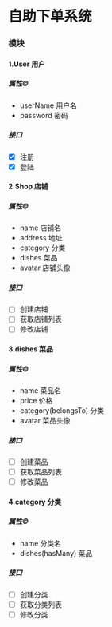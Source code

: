 # 自助下单系统

### 模块

#### 1.User 用户

##### 属性&copy;

- userName 用户名
- password 密码

##### 接口

- [x] 注册
- [x] 登陆

#### 2.Shop 店铺

##### 属性&copy;

- name 店铺名
- address 地址
- category 分类
- dishes 菜品
- avatar 店铺头像

##### 接口

- [ ] 创建店铺
- [ ] 获取店铺列表
- [ ] 修改店铺

#### 3.dishes 菜品

##### 属性&copy;

- name 菜品名
- price 价格
- category(belongsTo) 分类
- avatar 菜品头像

##### 接口

- [ ] 创建菜品
- [ ] 获取菜品列表
- [ ] 修改菜品

#### 4.category 分类

##### 属性&copy;

- name 分类名
- dishes(hasMany) 菜品

##### 接口

- [ ] 创建分类
- [ ] 获取分类列表
- [ ] 修改分类

